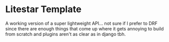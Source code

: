 # Litestar Template
A working version of a super lightweight API... not sure if I prefer to DRF since there are enough things that come up where it gets annoying to build from scratch and plugins aren't as clear as in django tbh.